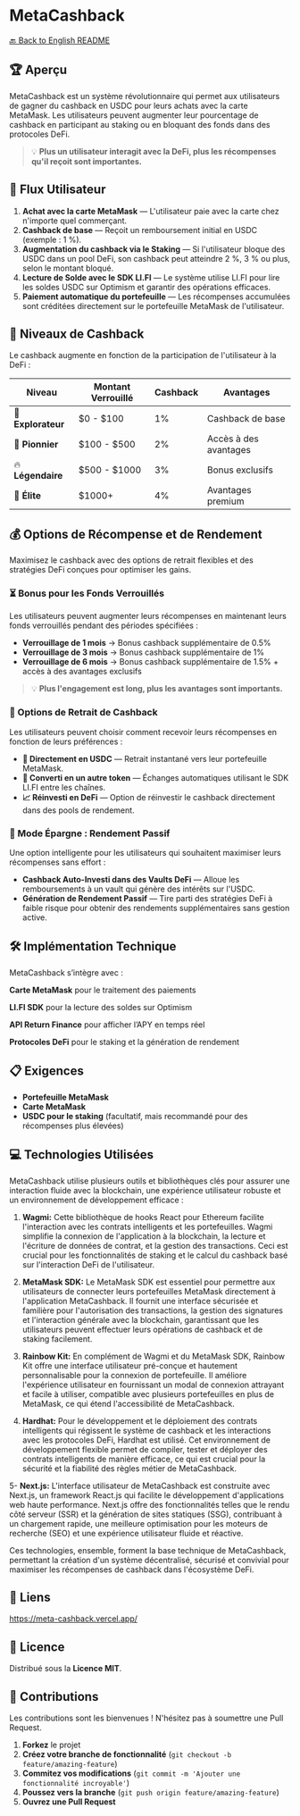 # MetaCashback

[🔙 Back to English README](../README.md)

## 🏆 Aperçu
MetaCashback est un système révolutionnaire qui permet aux utilisateurs de gagner du cashback en USDC pour leurs achats avec la carte MetaMask. Les utilisateurs peuvent augmenter leur pourcentage de cashback en participant au staking ou en bloquant des fonds dans des protocoles DeFi.

> 💡 **Plus un utilisateur interagit avec la DeFi, plus les récompenses qu'il reçoit sont importantes.**

## 🚀 Flux Utilisateur

1. **Achat avec la carte MetaMask** — L'utilisateur paie avec la carte chez n'importe quel commerçant.
2. **Cashback de base** — Reçoit un remboursement initial en USDC (exemple : 1 %).
3. **Augmentation du cashback via le Staking** — Si l'utilisateur bloque des USDC dans un pool DeFi, son cashback peut atteindre 2 %, 3 % ou plus, selon le montant bloqué.
4. **Lecture de Solde avec le SDK LI.FI** — Le système utilise LI.FI pour lire les soldes USDC sur Optimism et garantir des opérations efficaces.
5. **Paiement automatique du portefeuille** — Les récompenses accumulées sont créditées directement sur le portefeuille MetaMask de l'utilisateur.

## 🎯 Niveaux de Cashback

Le cashback augmente en fonction de la participation de l'utilisateur à la DeFi :

| Niveau | Montant Verrouillé | Cashback | Avantages |
|--------|-------------------|----------|-----------|
| 🔰 **Explorateur** | $0 - $100 | 1% | Cashback de base |
| 🚀 **Pionnier** | $100 - $500 | 2% | Accès à des avantages |
| 🔥 **Légendaire** | $500 - $1000 | 3% | Bonus exclusifs |
| 👑 **Élite** | $1000+ | 4% | Avantages premium |

## 💰 Options de Récompense et de Rendement

Maximisez le cashback avec des options de retrait flexibles et des stratégies DeFi conçues pour optimiser les gains.

### ⏳ Bonus pour les Fonds Verrouillés

Les utilisateurs peuvent augmenter leurs récompenses en maintenant leurs fonds verrouillés pendant des périodes spécifiées :

- **Verrouillage de 1 mois** → Bonus cashback supplémentaire de 0.5%
- **Verrouillage de 3 mois** → Bonus cashback supplémentaire de 1%
- **Verrouillage de 6 mois** → Bonus cashback supplémentaire de 1.5% + accès à des avantages exclusifs

> 💡 **Plus l'engagement est long, plus les avantages sont importants.**

### 🔄 Options de Retrait de Cashback

Les utilisateurs peuvent choisir comment recevoir leurs récompenses en fonction de leurs préférences :

- **💸 Directement en USDC** — Retrait instantané vers leur portefeuille MetaMask.
- **🔄 Converti en un autre token** — Échanges automatiques utilisant le SDK LI.FI entre les chaînes.
- **📈 Réinvesti en DeFi** — Option de réinvestir le cashback directement dans des pools de rendement.

### 🏦 Mode Épargne : Rendement Passif

Une option intelligente pour les utilisateurs qui souhaitent maximiser leurs récompenses sans effort :

- **Cashback Auto-Investi dans des Vaults DeFi** — Alloue les remboursements à un vault qui génère des intérêts sur l'USDC.
- **Génération de Rendement Passif** — Tire parti des stratégies DeFi à faible risque pour obtenir des rendements supplémentaires sans gestion active.

## 🛠️ Implémentation Technique

MetaCashback s’intègre avec :

**Carte MetaMask** pour le traitement des paiements  

**LI.FI SDK** pour la lecture des soldes sur Optimism  

**API Return Finance** pour afficher l’APY en temps réel  

**Protocoles DeFi** pour le staking et la génération de rendement

## 📋 Exigences

- **Portefeuille MetaMask**
- **Carte MetaMask**
- **USDC pour le staking** (facultatif, mais recommandé pour des récompenses plus élevées)

## 💻 Technologies Utilisées 

MetaCashback utilise plusieurs outils et bibliothèques clés pour assurer une interaction fluide avec la blockchain, une expérience utilisateur robuste et un environnement de développement efficace :

1. **Wagmi:** Cette bibliothèque de hooks React pour Ethereum facilite l'interaction avec les contrats intelligents et les portefeuilles. Wagmi simplifie la connexion de l'application à la blockchain, la lecture et l'écriture de données de contrat, et la gestion des transactions. Ceci est crucial pour les fonctionnalités de staking et le calcul du cashback basé sur l'interaction DeFi de l'utilisateur.

2. **MetaMask SDK:** Le MetaMask SDK est essentiel pour permettre aux utilisateurs de connecter leurs portefeuilles MetaMask directement à l'application MetaCashback. Il fournit une interface sécurisée et familière pour l'autorisation des transactions, la gestion des signatures et l'interaction générale avec la blockchain, garantissant que les utilisateurs peuvent effectuer leurs opérations de cashback et de staking facilement.

3. **Rainbow Kit:** En complément de Wagmi et du MetaMask SDK, Rainbow Kit offre une interface utilisateur pré-conçue et hautement personnalisable pour la connexion de portefeuille. Il améliore l'expérience utilisateur en fournissant un modal de connexion attrayant et facile à utiliser, compatible avec plusieurs portefeuilles en plus de MetaMask, ce qui étend l'accessibilité de MetaCashback.

4. **Hardhat:** Pour le développement et le déploiement des contrats intelligents qui régissent le système de cashback et les interactions avec les protocoles DeFi, Hardhat est utilisé. Cet environnement de développement flexible permet de compiler, tester et déployer des contrats intelligents de manière efficace, ce qui est crucial pour la sécurité et la fiabilité des règles métier de MetaCashback.

5- **Next.js:** L'interface utilisateur de MetaCashback est construite avec Next.js, un framework React.js qui facilite le développement d'applications web haute performance. Next.js offre des fonctionnalités telles que le rendu côté serveur (SSR) et la génération de sites statiques (SSG), contribuant à un chargement rapide, une meilleure optimisation pour les moteurs de recherche (SEO) et une expérience utilisateur fluide et réactive.

Ces technologies, ensemble, forment la base technique de MetaCashback, permettant la création d'un système décentralisé, sécurisé et convivial pour maximiser les récompenses de cashback dans l'écosystème DeFi.

## 🔗 Liens

https://meta-cashback.vercel.app/

## 📄 Licence

Distribué sous la **Licence MIT**.

## 👥 Contributions

Les contributions sont les bienvenues ! N'hésitez pas à soumettre une Pull Request.

1. **Forkez** le projet
2. **Créez votre branche de fonctionnalité** (`git checkout -b feature/amazing-feature`)
3. **Commitez vos modifications** (`git commit -m 'Ajouter une fonctionnalité incroyable'`)
4. **Poussez vers la branche** (`git push origin feature/amazing-feature`)
5. **Ouvrez une Pull Request**
